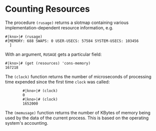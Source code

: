 # Counting Resources

The procedure `(rusage)` returns a slotmap containing various
implementation-dependent resource information, e.g.
````console
#|kno>|# (rusage)
#[MEMORY: 688 SWAPS: 0 USER-USECS: 57584 SYSTEM-USECS: 103456
  ]
````

With an argument, `RUSAGE` gets a particular field:
````console
#|kno>|# (get (resources) 'cons-memory)
167218
````

The `(clock)` function returns the number of microseconds of processing time
expended since the first time `clock` was called:
````console
        #|kno>|# (clock)
        0
        #|kno>|# (clock)
        1652000
````

The `(memusage)` function returns the number of KBytes of memory being
used by the data of the current process. This is based on the
operating system's accounting.

